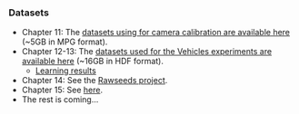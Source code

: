 ### Datasets

- Chapter 11: The [datasets using for camera calibration are available here][camera-logs] (~5GB in MPG format).
- Chapter 12-13: The [datasets used for the Vehicles experiments are available here][bv1bds1] (~16GB in HDF format).
  - [Learning results][results]
- Chapter 14: See the [Rawseeds project][rawseeds].
- Chapter 15: See [here](http://purl.org/censi/2011/diffeo).
- The rest is coming...

[bv1bds1]: http://purl.org/censi/research/2012-bv1bds1/
[camera-logs]: http://purl.org/censi/2012/camera_calibration/
[rawseeds]: http://rawseeds.org

[results]: http://purl.org/censi/research/2012-bv1bds1/processed/